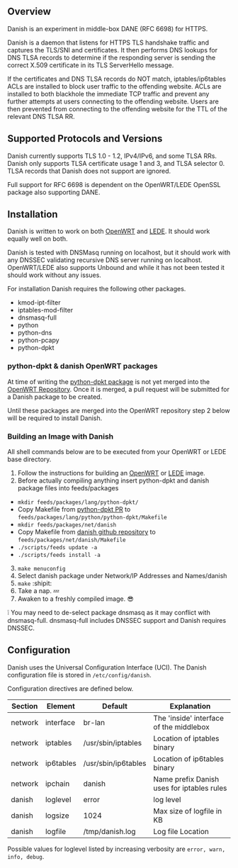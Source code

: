 ## Overview
Danish is an experiment in middle-box DANE (RFC 6698) for HTTPS.

Danish is a daemon that listens for HTTPS TLS handshake traffic and captures the TLS/SNI and certificates. It then performs DNS lookups for DNS TLSA records to determine if the responding server is sending the correct X.509 certificate in its TLS ServerHello message.

If the certificates and DNS TLSA records do NOT match, iptables/ip6tables ACLs are installed to block user traffic to the offending website. ACLs are installed to both blackhole the immediate TCP traffic and prevent any further attempts at users connecting to the offending website. Users are then prevented from connecting to the offending website for the TTL of the relevant DNS TLSA RR.

## Supported Protocols and Versions
Danish currently supports TLS 1.0 - 1.2, IPv4/IPv6, and some TLSA RRs. Danish only supports TLSA certificate usage 1 and 3, and TLSA selector 0. TLSA records that Danish does not support are ignored.

Full support for RFC 6698 is dependent on the OpenWRT/LEDE OpenSSL package also supporting DANE.

## Installation
Danish is written to work on both [OpenWRT](https://www.openwrt.org/) and [LEDE](https://www.lede-project.org/). It should work equally well on both.

Danish is tested with DNSMasq running on localhost, but it should work with any DNSSEC validating recursive DNS server running on localhost. OpenWRT/LEDE also supports Unbound and while it has not been tested it should work without any issues.

For installation Danish requires the following other packages.
* kmod-ipt-filter
* iptables-mod-filter
* dnsmasq-full
* python
* python-dns
* python-pcapy
* python-dpkt

### python-dpkt & danish OpenWRT packages
At time of writing the [python-dpkt package](https://github.com/openwrt/packages/pull/4256) is not yet merged into the [OpenWRT Repository](https://github.com/openwrt/packages). Once it is merged, a pull request will be submitted for a Danish package to be created.

Until these packages are merged into the OpenWRT repository step 2 below will be required to install Danish.

### Building an Image with Danish
All shell commands below are to be executed from your OpenWRT or LEDE base directory.

1. Follow the instructions for building an [OpenWRT](https://github.com/openwrt/openwrt) or [LEDE](https://lede-project.org/docs/guide-developer/quickstart-build-images) image.
2. Before actually compiling anything insert python-dpkt and danish package files into feeds/packages
  - `mkdir feeds/packages/lang/python-dpkt/`
  - Copy Makefile from [python-dpkt PR](https://github.com/openwrt/packages/pull/4256) to `feeds/packages/lang/python/python-dpkt/Makefile`
  - `mkdir feeds/packages/net/danish`
  - Copy Makefile from [danish github repository](https://github.com/smutt/danish) to `feeds/packages/net/danish/Makefile`
  - `./scripts/feeds update -a`
  - `./scripts/feeds install -a`

3. `make menuconfig`
4. Select danish package under Network/IP Addresses and Names/danish 
5. `make` :shipit:
6. Take a nap. :zzz:
7. Awaken to a freshly compiled image. :sunglasses:

:grey_exclamation: You may need to de-select package dnsmasq as it may conflict with dnsmasq-full. dnsmasq-full includes DNSSEC support and Danish requires DNSSEC.

## Configuration

Danish uses the Universal Configuration Interface (UCI). The Danish configuration file is stored in `/etc/config/danish`.

Configuration directives are defined below.

| Section | Element | Default | Explanation |
--- | --- | --- | --- | 
| network | interface | br-lan | The 'inside' interface of the middlebox | 
| network | iptables | /usr/sbin/iptables | Location of iptables binary |
| network | ip6tables | /usr/sbin/ip6tables | Location of ip6tables binary |
| network | ipchain | danish | Name prefix Danish uses for iptables rules |
| danish | loglevel | error | log level | 
| danish | logsize | 1024 | Max size of logfile in KB | 
| danish | logfile | /tmp/danish.log | Log file Location | 

Possible values for loglevel listed by increasing verbosity are `error, warn, info, debug`.

